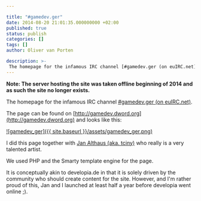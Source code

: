 ```yaml
---

title: "#gamedev.ger"
date: 2014-08-20 21:01:35.000000000 +02:00
published: true
status: publish
categories: []
tags: []
author: Oliver van Porten

description: >-
 The homepage for the infamous IRC channel [#gamedev.ger (on euIRC.net)](irc://euirc.net/#gamedev.ger).
---
```

**Note: The server hosting the site was taken offline beginning of 2014 and as such the site no longer exists.**

The homepage for the infamous IRC channel [#gamedev.ger (on euIRC.net)](irc://euirc.net/#gamedev.ger).

The page can be found on [http://gamedev.dword.org](http://gamedev.dword.org) and looks like this:

[![gamedev_ger]({{ site.baseurl }}/assets/gamedev_ger.png)](http://gamedev.dword.org)

I did this page together with [Jan Althaus (aka. tciny)](http://www.tciny.net/) who really is a very talented artist.

We used PHP and the Smarty template engine for the page.

It is conceptually akin to developia.de in that it is solely driven by the community who should create content for the site. However, and I'm rather proud of this, Jan and I launched at least half a year before developia went online ;).